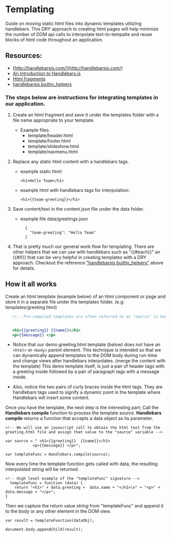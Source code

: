 # Templating
Guide on moving static html files into dynamic templates utilizing handlebars.
This DRY approach to creating html pages will help minimize the number of DOM api calls to interpolate text-to-tempalte and reuse blocks of html code throughout an application.

## Resources: 
+ [http://handlebarsjs.com/](http://handlebarsjs.com/)
+ [An Introduction to Handlebars.js](https://www.youtube.com/watch?v=SPaw1ETzS2c)
+ [Html fragments](http://www.jafsoft.com/doco/tag_manual_3.html)
+ [handlebarsjs builtin_helpers](https://handlebarsjs.com/builtin_helpers.html)


### The steps below are instructions for integrating templates in our application.
1. Create an html fragment and save it under the templates folder with a file name appropriate to your template.
    - Example files:
      - template/header.html
      - template/footer.html
      - template/slideshow.html
      - template/navmenu.html

2. Replace any static html content with a handlebars tags.
    - example static html:
      ```
      <h1>Hello Team</h1>
      ```  
    - example html with handlebars tags for interpolation:
      ```
      <h1>{{team-greeting}}</h1>
      ```
3. Save content/text in the content.json file under the data folder.
   - example file data/greetings.json
      ```
        {
          "team-greeting": "Hello Team"
        }
      ```

4. That is pretty much our general work flow for templating. There are other helpers that we can use with handlebars such as 
"{{#each}}" an {{#if}} that can be very helpful in creating templates with a DRY approach. Checkout the reference ["handlebarsjs builtin_helpers"](#resources) above for details.

## How it all works
Create an html template (example below) of an html component or page and store it in a separate file under the templates folder. (e.g: templates/greeting.html)

```demo.html source
   <!-- Pre-compiled templates are often referred to as "source" in handlebars.js -->


   <h1>{{greeting}} {{name}}</h1>
   <p>{{message}} </p>

```

- Notice that our demo greeting.html template (below) does not have an `<html>` or `<body>` parent element.
  This technique is intended so that we can dynamically append templates to the DOM body during run-time and change views after
  handlebars interpolates. (merge the content with the template)
  This demo template itself, is just a pair of header tags with a greeting inside followed by a pair of paragraph tags with a message inside.
  
- Also, notice the two pairs of curly braces inside the html tags. They are handlebars tags used to signify a dynamic point in the template where Handlebars will insert some content.


Once you have the template, the next step is the interesting part; Call the **Handlebars compile** function to process the template *source*. **Handlebars compile**  returns a function that accepts a data object as its parameter.

```
<!-- We will use an javascript call to obtain the html text from the greeting.html file and assign that value to the "source" variable -->

var source = " <h1>{{greeting}}  {{name}}</h1>
            <p>{{message}} </p>";

var templateFunc = Handlebars.compile(source);
```

Now every time the template function gets called with data, the resulting interpolated string will be returned.

```
<!-- High level example of the "templateFunc" signature -->
  templateFunc = function (data) {
    return "<h1>" + data.greeting +  data.name + "</h1>\n" + "<p>" + data.message + "</p>";
}
```

Then we capture the return value *string* from "templateFunc" and append it to the body or any other element in the DOM view.

```
var result = templateFunction(dataObj);

document.body.appendChild(result);
```
